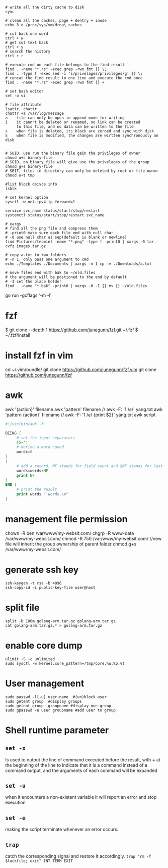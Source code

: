 ```shell
# write all the dirty cache to disk
sync

# clean all the caches, page + dentry + inode
echo 3 > /proc/sys/vm/drop\_caches

# cut back one word
ctrl + w
# get cut text back
ctrl + y
# search the history
ctrl + r

# execute cmd on each file belongs to the find result
find . -name "*.rs" -exec grep -rwn fmt {} \;
find . -type f -exec sed -i 's/privelages/privileges/g' {} \;
# concat the find result to one line and execute the cmd once
find . -name "*.rs" -exec grep -rwn fmt {} + 

# set bash editor
set -o vi

# file attribute
lsattr, chattr
chattr +a /var/log/message
a    file can only be open in append mode for writing
i    it cann't be deleted or renamed, no link can be created
     to this file, and no data can be written to the file
s    when file is deleted, its block are zeroed and sync with disk
S    when file is modified, the changes are wirtten synchronously on disk


# SUID, use run the binary file gain the privileges of owner
chmod u+s binary-file
# SGID, on binary file will give use the privelages of the group
chmod g+s binary-file
# SBIT, files in directory can only be deleted by root or file owner
chmod o+t tmp

#list block deivce info
lsblk

# set kernel option
sysctl -w net.ipv4.ip_forward=1

service svc_name status/start/stop/restart
systemctl status/start/stop/restart svc_name

# xargs
# find all the png file and compress them
# -print0 make sure each file end with null char
# -0 use null char as sep(default is blank or newline)
find Pictures/tecmint -name "*.png" -type f -print0 | xargs -0 tar -cvfz images.tar.gz

# copy a.txt to two folders
# -n 1, only pass one argument to cmd
echo ./Templates ./Documents | xargs -n 1 cp -v ./Downloads/a.txt 

# move files end with bak to ~/old.files
# the argument will be postioned to the end by default
# -I set the place holder
find . -name "*.bak" -print0 | xargs -0 -I {} mv {} ~/old.files
```
go run -gcflags '-m -l'

# fzf
$ git clone --depth 1 https://github.com/junegunn/fzf.git ~/.fzf
$ ~/.fzf/install

# install fzf in vim
cd ~/.vim/bundle/
git clone https://github.com/junegunn/fzf.vim
git clone https://github.com/junegunn/fzf

# awk
awk '{action}' filename
awk 'pattern' filename                  // awk -F: '$1 ~ /e$/' yang.txt
awk 'pattern {action}' filename         // awk -F: '$1 ~ /e$/ {print $2}' yang.txt
awk script
```awk
#!/usr/bin/awk -f

BEING {
     # set the input separators
     FS=':'
     # define a word cound
     words=0
}
{
     # add a record, NF stands for field count and $NF stands for last field
     words=words+NF
     print NF
}
END {
     # print the result
     print words " words.\n"
}
```

# management file permission
chown -R ben /var/www/my-websit.com/
chgrp -R www-data /var/www/my-websit.com/
chmod -R 750 /var/www/my-websit.com/
//new file will inherit the group ownership of parent folder
chmod g+s /var/www/my-websit.com/

# generate ssh key
```shell
ssh-keygen -t rsa -b 4096
ssh-copy-id -i public-key-file user@host
```

# split file
```shell
split -b 180m golang-arm.tar.gz golang-arm.tar.gz.
cat golang-arm.tar.gz.* > golang-arm.tar.gz
```

# enable core dump
```shell
ulimit -S -c unlimited
sudo sysctl -w kernel.core_pattern=/tmp/core.%u.%p.%t
```

# User management
```shell
sudo passwd -l[-u] user-name  #(un)block user
sudo getent group  #display groups
sudo getent group  groupname #display one group
sudo gpasswd -a user groupname #add user to group
```

# Shell runtime parameter
## `set -x` 
Is used to output the line of command executed before the result, with + at the beginning of the line to indicate that it is a command instead of a command output, and the arguments of each command will be expanded

## `set -u`
when it encounters a non-existent variable it will report an error and stop execution

## `set -e`
making the script terminate whenever an error occurs.

## `trap`
catch the corresponding signal and restore it accordingly.
`trap "rm -f $lockfile; exit" INT TERM EXIT`
